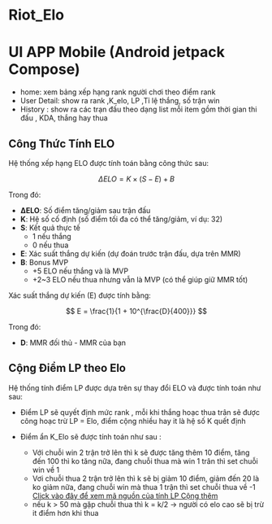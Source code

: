 # Riot_Elo



# UI APP Mobile (Android jetpack Compose)

 - home: xem bảng xếp hạng rank người chơi theo điểm rank
 - User Detail:  show ra rank ,K_elo, LP ,Tỉ lệ thắng, số trận win
 - History : show ra các trạn đấu theo dạng list mỗi item gồm thời gian thi đấu , KDA, thắng hay thua




## Công Thức Tính ELO

Hệ thống xếp hạng ELO được tính toán bằng công thức sau:

$$
\Delta ELO = K \times (S - E) + B
$$

Trong đó:
- **ΔELO**: Số điểm tăng/giảm sau trận đấu
- **K**: Hệ số cố định (số điểm tối đa có thể tăng/giảm, ví dụ: 32)
- **S**: Kết quả thực tế
  - 1 nếu thắng
  - 0 nếu thua
- **E**: Xác suất thắng dự kiến (dự đoán trước trận đấu, dựa trên MMR)
- **B**: Bonus MVP
  - +5 ELO nếu thắng và là MVP
  - +2~3 ELO nếu thua nhưng vẫn là MVP (có thể giúp giữ MMR tốt)

Xác suất thắng dự kiến (E) được tính bằng:

$$
E = \frac{1}{1 + 10^{\frac{D}{400}}}
$$

Trong đó:
- **D**: MMR đối thủ - MMR của bạn


## Cộng Điểm LP theo Elo

Hệ thống tính điểm LP được dựa trên sự thay đổi ELO và được tính toán như sau:

- Điểm LP sẽ quyết định mức rank , mỗi khi thắng hoạc thua trân sẽ được công hoạc trừ  LP = Elo, điểm cộng nhiều hay it là hệ số K quết định 

- Điểm ẩn K_Elo sẽ được tính toán như sau :
  + Với chuỗi win 2 trận trở lên thì k sẽ được tăng thêm 10 điểm, tăng đến 100 thì ko tăng nữa, đang chuỗi thua mà win 1 trân thì set chuỗi win về 1
  + Vơi chuỗi thua 2 trận trở lên thì k sẽ bị giảm 10 điểm, giảm đến 20 là ko giảm nữa, đang chuỗi win mà thua 1 trận thì set chuỗi thua về -1
  [Click vào đây để xem mã nguồn của tính LP Cộng thêm](Backend/src/data/calculateElo.js)
  + nếu k > 50 mà gặp chuỗi thua thì  k = k/2 -> người có elo cao sẽ bị trừ it điểm hơn khi thua
